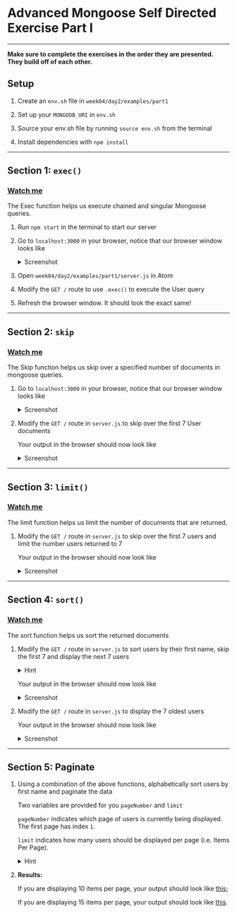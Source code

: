 # Advanced Mongoose Self Directed Exercise Part I

---

**Make sure to complete the exercises in the order they are presented.
They build off of each other.**

## Setup

1. Create an `env.sh` file in `week04/day2/examples/part1`

1. Set up your `MONGODB_URI` in `env.sh`

1. Source your env.sh file by running `source env.sh` from the terminal

1. Install dependencies with `npm install`

---

## Section 1: `exec()`

### [Watch me](https://vimeo.com/album/4604349/video/218865713)

The Exec function helps us execute chained and singular Mongoose queries.

1. Run `npm start` in the terminal to start our server

1. Go to `localhost:3000` in your browser, notice that our browser window
looks like

    <details><summary>
    Screenshot
    </summary><p>

    ![](img/exec_this.png)

    </p></details>

1. Open `week04/day2/examples/part1/server.js` in Atom

1. Modify the `GET /` route to use `.exec()` to execute the User query

1. Refresh the browser window. It should look the exact same!

---

## Section 2: `skip`
### [Watch me](https://vimeo.com/album/4604349/video/218869227)

The Skip function helps us skip over a specified number of documents in mongoose queries.

1. Go to `localhost:3000` in your browser, notice that our browser window
looks like

    <details><summary>
    Screenshot
    </summary><p>

    ![](img/exec_this.png)

    </p></details>

1. Modify the `GET /` route in `server.js` to skip over the first 7 User documents

    Your output in the browser should now look like

    <details><summary>
    Screenshot
    </summary><p>

    ![](img/skip_2.png)

    </p></details>

---

## Section 3: `limit()`
### [Watch me](https://vimeo.com/album/4604349/video/218974241)

The limit function helps us limit the number of documents that are returned.

1. Modify the `GET /` route in `server.js` to skip over the first 7 users
and limit the number users returned to 7

    Your output in the browser should now look like

    <details><summary>
    Screenshot
    </summary><p>

    ![](img/limit_1.png)

    </p></details>


---

## Section 4: `sort()`
### [Watch me](https://vimeo.com/album/4604349/video/219183796)

The sort function helps us sort the returned documents

1. Modify the `GET /` route in `server.js` to sort users by their first name,
skip the first 7 and display the next 7 users

    <details><summary>
    Hint
    </summary><p>

    Sort based on a property of an object inside a document by using the dot
    notation i.e. `sort({'name.last': -1})` (reverse sort by last name)

    </p></details>

    Your output in the browser should now look like

    <details><summary>
    Screenshot
    </summary><p>

    ![](img/sort_1.png)

    </p></details>

1. Modify the `GET /` route in `server.js` to display the 7 oldest users

    Your output in the browser should now look like

    <details><summary>
    Screenshot
    </summary><p>

    ![](img/sort_2.png)

    </p></details>

---

## Section 5: Paginate

1. Using a combination of the above functions, alphabetically sort users by
first name and paginate the data

    Two variables are provided for you `pageNumber` and `limit`

    `pageNumber` indicates which page of users is currently being displayed.
    The first page has index `1`.

    `limit` indicates how many users should be displayed per page (i.e.
    Items Per Page).

    <details><summary>
    Hint
    </summary><p>

    The number of users you `.skip()` depends on both "items per page" and
    the current page index.

    </p></details>

1. **Results:**

    If you are displaying 10 items per page, your output should look like
    [this](http://www.giphy.com/gifs/l0IydfuFRBj7pqxCE/fullscreen);

    If you are displaying 15 items per page, your output should look like
    [this](http://www.giphy.com/gifs/3ohzdMi1UiBdVAKidy/fullscreen).
